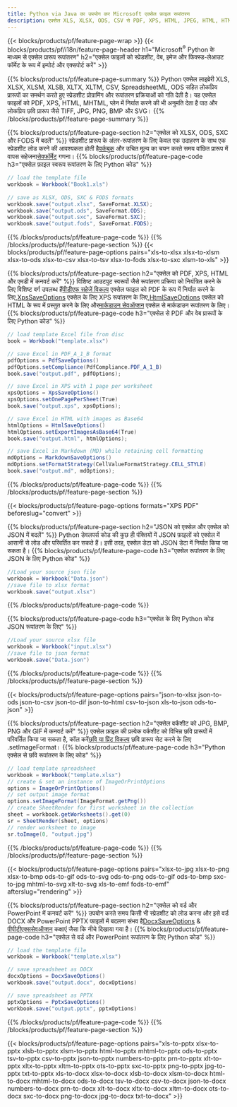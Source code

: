 ```yaml
---
title: Python via Java का उपयोग कर Microsoft एक्सेल फ़ाइल रूपांतरण
description: एक्सेल XLS, XLSX, ODS, CSV से PDF, XPS, HTML, JPEG, HTML, HTML और कई अन्य लोकप्रिय स्वरूपों के साथ कन्वर्ट करें।
---
```

{{< blocks/products/pf/feature-page-wrap >}}
{{< blocks/products/pf/i18n/feature-page-header h1="Microsoft<sup>&reg;</sup> Python के माध्यम से एक्सेल प्रारूप रूपांतरण" h2="एक्सेल फाइलों को स्प्रेडशीट, वेब, इमेज और फिक्स्ड-लेआउट फॉर्मेट के रूप में इम्पोर्ट और एक्सपोर्ट करें" >}}

{{% blocks/products/pf/feature-page-summary %}}
Python एक्सेल लाइब्रेरी XLS, XLSX, XLSM, XLSB, XLTX, XLTM, CSV, SpreadsheetML, ODS सहित लोकप्रिय प्रारूपों का समर्थन करते हुए स्प्रेडशीट प्रोग्रामिंग और रूपांतरण प्रक्रियाओं को गति देती है। यह एक्सेल फाइलों को PDF, XPS, HTML, MHTML, प्लेन में निर्यात करने की भी अनुमति देता है पाठ और लोकप्रिय छवि प्रारूप जैसे TIFF, JPG, PNG, BMP और SVG।
{{% /blocks/products/pf/feature-page-summary %}}

{{% blocks/products/pf/feature-page-section h2="एक्सेल को XLSX, ODS, SXC और FODS में बदलें" %}}
 स्प्रेडशीट प्रारूप के अंतर-रूपांतरण के लिए केवल एक उदाहरण के साथ एक स्प्रेडशीट लोड करने की आवश्यकता होती है[वर्कबुक](https://reference.aspose.com/cells/python/asposecells.api/Workbook) और उचित मूल्य का चयन करते समय वांछित प्रारूप में वापस सहेजना[सेवफॉर्मेट](https://reference.aspose.com/cells/python/asposecells.api/saveformat) गणना।
{{% blocks/products/pf/feature-page-code h3="एक्सेल फ़ाइल स्वरूप रूपांतरण के लिए Python कोड" %}}

```cs
// load the template file
workbook = Workbook("Book1.xls")
  
// save as XLSX, ODS, SXC & FODS formats
workbook.save("output.xlsx", SaveFormat.XLSX);
workbook.save("output.ods", SaveFormat.ODS);
workbook.save("output.sxc", SaveFormat.SXC);
workbook.save("output.fods", SaveFormat.FODS);
```
{{% /blocks/products/pf/feature-page-code %}}
{{% /blocks/products/pf/feature-page-section %}}
{{< blocks/products/pf/feature-page-options pairs="xls-to-xlsx xlsx-to-xlsm xlsx-to-ods xlsx-to-csv xlsx-to-tsv xlsx-to-fods xlsx-to-sxc xlsm-to-xls" >}}


{{% blocks/products/pf/feature-page-section h2="एक्सेल को PDF, XPS, HTML और एमडी में कनवर्ट करें" %}}
 विशिष्ट आउटपुट स्वरूपों जैसे रूपांतरण प्रक्रिया को नियंत्रित करने के लिए विशिष्ट वर्ग उपलब्ध हैं[पीडीएफ सहेजें विकल्प](https://reference.aspose.com/cells/python/asposecells.api/PdfSaveOptions) एक्सेल फाइल को PDF के रूप में निर्यात करने के लिए,[XpsSaveOptions](https://reference.aspose.com/cells/python/asposecells.api/XpsSaveOptions) एक्सेल के लिए XPS रूपांतरण के लिए,[HtmlSaveOptions](https://reference.aspose.com/cells/python/asposecells.api/HtmlSaveOptions) एक्सेल को HTML के रूप में प्रस्तुत करने के लिए और[मार्कडाउन सेवऑप्शन](https://reference.aspose.com/cells/python/asposecells.api/MarkdownSaveOptions) एक्सेल से मार्कडाउन रूपांतरण के लिए।
{{% blocks/products/pf/feature-page-code h3="एक्सेल से PDF और वेब प्रारूपों के लिए Python कोड" %}}

```cs
// load template Excel file from disc
book = Workbook("template.xlsx")

// save Excel in PDF_A_1_B format
pdfOptions = PdfSaveOptions()
pdfOptions.setCompliance(PdfCompliance.PDF_A_1_B)
book.save("output.pdf", pdfOptions);

// save Excel in XPS with 1 page per worksheet
xpsOptions = XpsSaveOptions()
xpsOptions.setOnePagePerSheet(True)
book.save("output.xps", xpsOptions);

// save Excel in HTML with images as Base64
htmlOptions = HtmlSaveOptions()
htmlOptions.setExportImagesAsBase64(True)
book.save("output.html", htmlOptions);

// save Excel in Markdown (MD) while retaining cell formatting
mdOptions = MarkdownSaveOptions()
mdOptions.setFormatStrategy(CellValueFormatStrategy.CELL_STYLE)
book.save("output.md", mdOptions);
```
{{% /blocks/products/pf/feature-page-code %}}
{{% /blocks/products/pf/feature-page-section %}}

{{< blocks/products/pf/feature-page-options formats="XPS PDF" beforeslug="convert" >}}

{{% blocks/products/pf/feature-page-section h2="JSON को एक्सेल और एक्सेल को JSON में बदलें" %}}
Python डेवलपर्स कोड की कुछ ही पंक्तियों में JSON फ़ाइलों को एक्सेल में आसानी से लोड और परिवर्तित कर सकते हैं। इसी तरह, एक्सेल डेटा को JSON डेटा में निर्यात किया जा सकता है।
{{% blocks/products/pf/feature-page-code h3="एक्सेल रूपांतरण के लिए JSON के लिए Python कोड" %}}
```cs
//Load your source json file
workbook = Workbook("Data.json")
//save file to xlsx format
workbook.save("output.xlsx")
```
{{% /blocks/products/pf/feature-page-code %}}

{{% blocks/products/pf/feature-page-code h3="एक्सेल के लिए Python कोड JSON रूपांतरण के लिए" %}}
```cs
//Load your source xlsx file
workbook = Workbook("input.xlsx")
//save file to json format
workbook.save("Data.json")
```
{{% /blocks/products/pf/feature-page-code %}}
{{% /blocks/products/pf/feature-page-section %}}

{{< blocks/products/pf/feature-page-options pairs="json-to-xlsx json-to-ods json-to-csv json-to-dif json-to-html csv-to-json xls-to-json ods-to-json" >}}

{{% blocks/products/pf/feature-page-section h2="एक्सेल वर्कशीट को JPG, BMP, PNG और GIF में कनवर्ट करें" %}}
 एक्सेल फ़ाइल की प्रत्येक वर्कशीट को विभिन्न छवि प्रारूपों में परिवर्तित किया जा सकता है, कॉल करें[छवि या प्रिंट विकल्प](https://reference.aspose.com/cells/python/asposecells.api/ImageOrPrintOptions) छवि प्रारूप सेट करने के लिए .setImageFormat।
{{% blocks/products/pf/feature-page-code h3="Python एक्सेल से छवि रूपांतरण के लिए कोड" %}}
```cs
// load template spreadsheet
workbook = Workbook("template.xlsx")
// create & set an instance of ImageOrPrintOptions
options = ImageOrPrintOptions()
// set output image format
options.setImageFormat(ImageFormat.getPng())
// create SheetRender for first worksheet in the collection
sheet = workbook.getWorksheets().get(0)
sr = SheetRender(sheet, options)
// render worksheet to image
sr.toImage(0, "output.jpg")
```
{{% /blocks/products/pf/feature-page-code %}}
{{% /blocks/products/pf/feature-page-section %}}

{{< blocks/products/pf/feature-page-options pairs="xlsx-to-jpg xlsx-to-png xlsx-to-bmp ods-to-gif ods-to-svg ods-to-png ods-to-gif ods-to-bmp sxc-to-jpg mhtml-to-svg xlt-to-svg xls-to-emf fods-to-emf" afterslug="rendering" >}}

{{% blocks/products/pf/feature-page-section h2="एक्सेल को वर्ड और PowerPoint में कनवर्ट करें" %}}
 उपयोग करते समय किसी भी स्प्रेडशीट को लोड करना और इसे वर्ड DOCX और PowerPoint PPTX फाइलों में बदलना संभव है[DocxSaveOptions](https://reference.aspose.com/cells/python/asposecells.api/DocxSaveOptions) & [पीपीटीएक्ससेवऑप्शन](https://reference.aspose.com/cells/python/asposecells.api/PptxSaveOptions) कक्षाएं जैसा कि नीचे दिखाया गया है।
{{% blocks/products/pf/feature-page-code h3="एक्सेल से वर्ड और PowerPoint रूपांतरण के लिए Python कोड" %}}
```cs
// load the template file
workbook = Workbook("template.xlsx")

// save spreadsheet as DOCX
docxOptions = DocxSaveOptions()
workbook.save("output.docx", docxOptions)

// save spreadsheet as PPTX
pptxOptions = PptxSaveOptions()
workbook.save("output.pptx", pptxOptions)
```
{{% /blocks/products/pf/feature-page-code %}}
{{% /blocks/products/pf/feature-page-section %}}

{{< blocks/products/pf/feature-page-options pairs="xls-to-pptx xlsx-to-pptx xlsb-to-pptx xlsm-to-pptx html-to-pptx mhtml-to-pptx ods-to-pptx tsv-to-pptx csv-to-pptx json-to-pptx numbers-to-pptx prn-to-pptx xlt-to-pptx xltx-to-pptx xltm-to-pptx ots-to-pptx sxc-to-pptx png-to-pptx jpg-to-pptx txt-to-pptx xls-to-docx xlsx-to-docx xlsb-to-docx xlsm-to-docx html-to-docx mhtml-to-docx ods-to-docx tsv-to-docx csv-to-docx json-to-docx numbers-to-docx prn-to-docx xlt-to-docx xltx-to-docx xltm-to-docx ots-to-docx sxc-to-docx png-to-docx jpg-to-docx txt-to-docx" >}}
